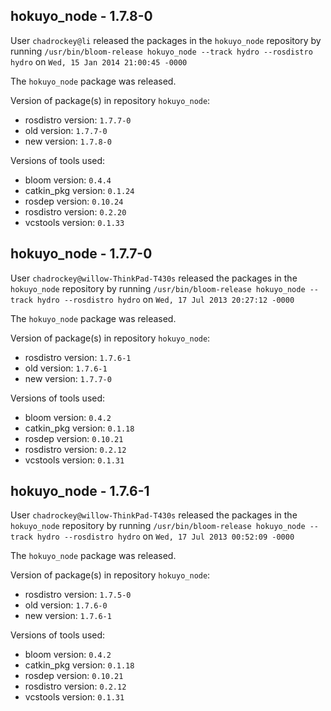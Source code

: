 ## hokuyo_node - 1.7.8-0

User `chadrockey@li` released the packages in the `hokuyo_node` repository by running `/usr/bin/bloom-release hokuyo_node --track hydro --rosdistro hydro` on `Wed, 15 Jan 2014 21:00:45 -0000`

The `hokuyo_node` package was released.

Version of package(s) in repository `hokuyo_node`:
- rosdistro version: `1.7.7-0`
- old version: `1.7.7-0`
- new version: `1.7.8-0`

Versions of tools used:
- bloom version: `0.4.4`
- catkin_pkg version: `0.1.24`
- rosdep version: `0.10.24`
- rosdistro version: `0.2.20`
- vcstools version: `0.1.33`


## hokuyo_node - 1.7.7-0

User `chadrockey@willow-ThinkPad-T430s` released the packages in the `hokuyo_node` repository by running `/usr/bin/bloom-release hokuyo_node --track hydro --rosdistro hydro` on `Wed, 17 Jul 2013 20:27:12 -0000`

The `hokuyo_node` package was released.

Version of package(s) in repository `hokuyo_node`:
- rosdistro version: `1.7.6-1`
- old version: `1.7.6-1`
- new version: `1.7.7-0`

Versions of tools used:
- bloom version: `0.4.2`
- catkin_pkg version: `0.1.18`
- rosdep version: `0.10.21`
- rosdistro version: `0.2.12`
- vcstools version: `0.1.31`


## hokuyo_node - 1.7.6-1

User `chadrockey@willow-ThinkPad-T430s` released the packages in the `hokuyo_node` repository by running `/usr/bin/bloom-release hokuyo_node --track hydro --rosdistro hydro` on `Wed, 17 Jul 2013 00:52:09 -0000`

The `hokuyo_node` package was released.

Version of package(s) in repository `hokuyo_node`:
- rosdistro version: `1.7.5-0`
- old version: `1.7.6-0`
- new version: `1.7.6-1`

Versions of tools used:
- bloom version: `0.4.2`
- catkin_pkg version: `0.1.18`
- rosdep version: `0.10.21`
- rosdistro version: `0.2.12`
- vcstools version: `0.1.31`


